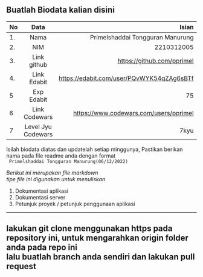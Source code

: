 **Buatlah Biodata kalian disini** <br />
----------------------------------------
|No | Data  | Isian|
|---|:-------:|------:|
|1. |Nama     |   Primelshaddai Tongguran Manurung    |
|2.| NIM        |    2210312005   |
|3. |Link github |  https://github.com/pprimel  |
|4.| Link Edabit |   https://edabit.com/user/PQvWYK54qZAg6sBTf   |
|5|Exp Edabit   |   75   |
|6| Link Codewars|  https://www.codewars.com/users/pprimel    |
|7| Level Jyu Codewars| 7kyu |

Isilah biodata diatas dan updatelah setiap minggunya,
Pastikan berikan nama pada file readme anda dengan format <br/>
`
Primelshaddai Tongguran Manurung(06/12/2022)` 

*Berikut ini merupakan file markdown <br/> tipe file ini digunakan untuk menuliskan*
1. Dokumentasi aplikasi
2. Dokumentasi server
3. Petunjuk proyek / petunjuk penggunaan aplikasi
----
**lakukan git clone menggunakan https pada repository ini, untuk mengarahkan origin folder anda pada repo ini<br/> lalu buatlah branch anda sendiri dan lakukan pull request**
----
